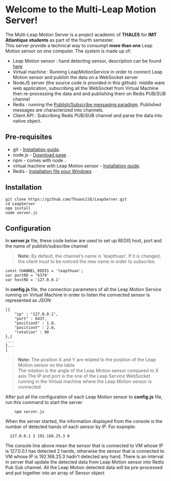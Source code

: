 # Welcome to the Multi-Leap Motion Server!

The Multi-Leap Motion Server is a project academic of  **THALES** for **IMT Atlantique students** as part of the fourth semester.  
This server provide a technical way to consumpt **more than one** Leap Motion sensor on one computer. The system is made up of:  
-  Leap Motion sensor : hand detecting sensor, description can be found [here](https://www.leapmotion.com/)
-   Virtual machine : Running LeapMotionService in order to connect Leap Motion sensor and publish the data on a WebSocket server 
-   NodeJS server (the source code is provided in this github): middle ware web application, subscribing all the WebSocket from Virtual Machine then re-processing the data and and publishing them on Redis PUB/SUB channel
- Redis : running the [Publish/Subscribe messaging paradigm](http://en.wikipedia.org/wiki/Publish/subscribe). Published messages are characterized into channels. 
-   Client API : Subcribing Redis PUB/SUB channel and parse the data into native object. 

## Pre-requisites

- git - [Installation guide](https://www.linode.com/docs/development/version-control/how-to-install-git-on-linux-mac-and-windows/). 
- node.js - [Download page](https://nodejs.org/en/download/) .
- npm - comes with node .
- virtual machine with Leap Motion sensor - [Installation guide](https://docs.google.com/document/d/13ZYnwkZl0PUamOVASPAy-35uhGZ-YO__m0NwUs_eQ9k/edit?usp=sharing).
- Redis - [Installation file pour Windows](https://github.com/ServiceStack/redis-windows)


## Installation 
```
git clone https://github.com/ThuanLCSE/LeapServer.git
cd LeapServer
npm install
node server.js
```
## Configuration
In **server.js** file, these code below are used to set up REDIS host, port and the name of publish/subscribe channel 
> **Note:** By default, the channel's name is 'leapthuan'. If it is changed, the client must to be noticed the new name in order to subscribe.
```
const CHANNEL_REDIS = 'leapthuan'; 
var portRD = '6379'
var hostRD = '127.0.0.1'	
``` 
In **config.js** file, the connection parameters of all the Leap Motion Service running on Virtual Machine in order to listen the connected sensor is represented as JSON:

```
[{
	"ip" : "127.0.0.1",
	"port" : 6437,
	"positionX" : 1.0,
	"positionY" : 2.0,
	"rotation" : 90
},{
....
}...
]
```
> **Note:** The position X and Y are related to the position of the Leap Motion sensor on the table  
> The rotation is the angle of the Leap Motion sensor compared to X axis
> The IP and port is the one of the Leap Service WebSocket running in the Virtual machine where the Leap Motion sensor is connected

After put all the configuration of each Leap Motion sensor to **config.js** file, run this command to start the server
```
	npm server.js
```
When the server started, the information displayed from the console is the number of detected hands of each sensor by IP. For example:
```
  127.0.0.1 2 192.168.25.3 0
```
The console line above mean the sensor that is connected to VM whose IP is 127.0.0.1 has detected 2 hands, otherwise the sensor that is connected to VM whose IP is 192.168.25.3 hadn't detected any hand.
There is an interval in server that update the detected data from Leap Motion sensor into Redis Pub Sub channel. All the Leap Motion detected data will be pre-processed and put together into an array of Sensor object
